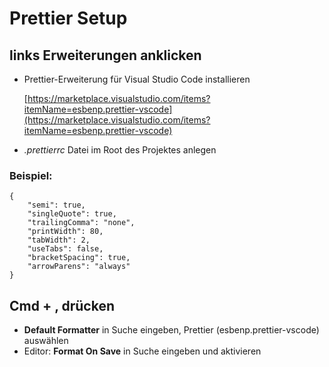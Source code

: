# Prettier Setup 

## links Erweiterungen anklicken

* Prettier-Erweiterung für Visual Studio Code installieren

    [https://marketplace.visualstudio.com/items?itemName=esbenp.prettier-vscode](https://marketplace.visualstudio.com/items?itemName=esbenp.prettier-vscode)

* *.prettierrc* Datei im Root des Projektes anlegen

### Beispiel:

```
{
    "semi": true,
    "singleQuote": true,
    "trailingComma": "none",
    "printWidth": 80,
    "tabWidth": 2,
    "useTabs": false,
    "bracketSpacing": true,
    "arrowParens": "always"
}
```

## Cmd + , drücken

* **Default Formatter** in Suche eingeben, Prettier (esbenp.prettier-vscode) auswählen
* Editor: **Format On Save** in Suche eingeben und aktivieren
